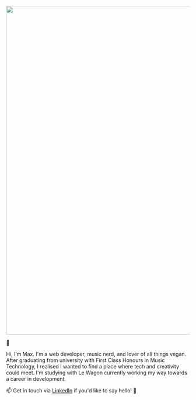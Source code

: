 <!-- ![Max McLellan GitHub ReadMe] -->
<img src="https://user-images.githubusercontent.com/84919546/128417690-3e99a755-e995-44fa-9ed6-3982cf9fd3a3.jpg" width="900">


👋 

Hi, I’m Max. I'm a web developer, music nerd, and lover of all things vegan. After graduating from university with 
First Class Honours in Music Technology, I realised I wanted to find a place where tech and creativity could meet. I'm studying
with Le Wagon currently working my way towards a career in development. 

📫 Get in touch via [LinkedIn](https://www.linkedin.com/in/max-mclellan-069863120/) if you'd like to say hello! 🔗

<!---
MaxMcLellan/MaxMcLellan is a ✨ special ✨ repository because its `README.md` (this file) appears on your GitHub profile.
You can click the Preview link to take a look at your changes.
--->
